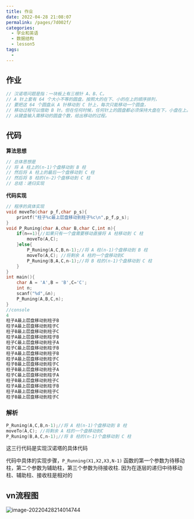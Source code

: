 ```yaml
---
title: 作业
date: 2022-04-28 21:08:07
permalink: /pages/7d002f/
categories:
  - 学业和英语
  - 数据结构
  - lesson5
tags:
  - 
---
```

## 作业

```c
// 汉诺塔问题是指：一块板上有三根针 A、B、C。
// A 针上套有 64 个大小不等的圆盘，按照大的在下、小的在上的顺序排列，
// 要把这 64 个圆盘从 A 针移动到 C 针上，每次只能移动一个圆盘，
// 移动过程可以借助 B 针。但在任何时候，任何针上的圆盘都必须保持大盘在下，小盘在上。
// 从键盘输入需移动的圆盘个数，给出移动的过程。
```

## 代码

**算法思想**

```c
// 总体思想是
// 将 A 柱上的(n-1)个盘移动到 B 柱
// 然后将 A 柱上的最后一个盘移动到 C 柱
// 然后将 B 柱的(n-2)个盘移动到 C 柱 
// 总结：递归实现
```

**代码实现**

```c
// 程序的具体实现
void moveTo(char p_f,char p_s){
    printf("柱子%c最上层盘移动到柱子%c\n",p_f,p_s);
}
void P_Runing(char A,char B,char C,int n){
    if(n==1){//如果只有一个盘需要移动直接将 A 柱移动到 C 柱
        moveTo(A,C);
    }else{
        P_Runing(A,C,B,n-1);//将 A 柱(n-1)个盘移动到 B 柱
        moveTo(A,C); //将剩余 A 柱的一个盘移动到C
        P_Runing(B,A,C,n-1);//将 B 柱的(n-1)个盘移动到 C 柱
    }
}
int main(){
    char A = 'A',B = 'B',C='C';
    int n;
    scanf("%d",&n);
    P_Runing(A,B,C,n);
}
//console
4
柱子A最上层盘移动到柱子B
柱子A最上层盘移动到柱子C
柱子B最上层盘移动到柱子C
柱子A最上层盘移动到柱子B
柱子C最上层盘移动到柱子A
柱子C最上层盘移动到柱子B
柱子A最上层盘移动到柱子B
柱子A最上层盘移动到柱子C
柱子B最上层盘移动到柱子C
柱子B最上层盘移动到柱子A
柱子C最上层盘移动到柱子A
柱子B最上层盘移动到柱子C
柱子A最上层盘移动到柱子B
柱子A最上层盘移动到柱子C
柱子B最上层盘移动到柱子C
```

### 解析

```c
P_Runing(A,C,B,n-1);//将 A 柱(n-1)个盘移动到 B 柱
moveTo(A,C); //将剩余 A 柱的一个盘移动到C
P_Runing(B,A,C,n-1);//将 B 柱的(n-1)个盘移动到 C 柱
```

这三行代码是实现汉诺塔的具体代码

代码中具体的实现步骤，`P_Running(X1,X2,X3,N-1)` 函数的第一个参数为待移动柱，第二个参数为辅助柱，第三个参数为待接收柱. 因为在逐层的递归中待移动柱、辅助柱、接收柱是相对的







## vn流程图

![image-20220428214014744](C:/Users/yuadh/AppData/Roaming/Typora/typora-user-images/image-20220428214014744.png)





